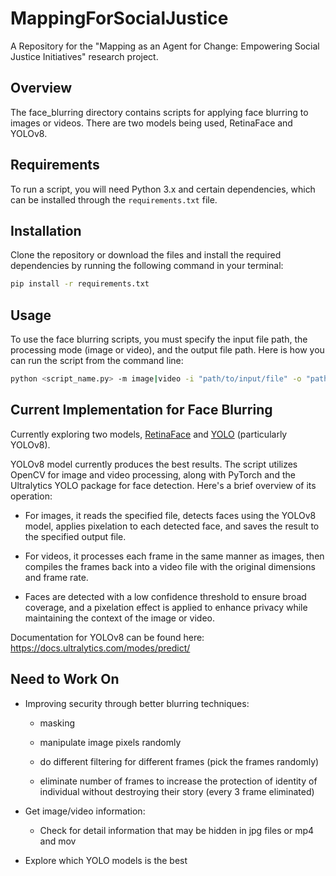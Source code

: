 # MappingForSocialJustice

A Repository for the "Mapping as an Agent for Change: Empowering Social Justice Initiatives" research project.

## Overview

The face_blurring directory contains scripts for applying face blurring to images or videos. There are two models being used, RetinaFace and YOLOv8.

## Requirements

To run a script, you will need Python 3.x and certain dependencies, which can be installed through the `requirements.txt` file.

## Installation

Clone the repository or download the files and install the required dependencies by running the following command in your terminal:

```bash
pip install -r requirements.txt
```

## Usage

To use the face blurring scripts, you must specify the input file path, the processing mode (image or video), and the output file path. Here is how you can run the script from the command line:

```bash
python <script_name.py> -m image|video -i "path/to/input/file" -o "path/to/output/file"
```

## Current Implementation for Face Blurring

Currently exploring two models, [RetinaFace](https://github.com/serengil/retinaface?tab=readme-ov-file) and [YOLO](https://github.com/derronqi/yolov8-face) (particularly YOLOv8).

YOLOv8 model currently produces the best results. The script utilizes OpenCV for image and video processing, along with PyTorch and the Ultralytics YOLO package for face detection. Here's a brief overview of its operation:

- For images, it reads the specified file, detects faces using the YOLOv8 model, applies pixelation to each detected face, and saves the result to the specified output file.

- For videos, it processes each frame in the same manner as images, then compiles the frames back into a video file with the original dimensions and frame rate.

- Faces are detected with a low confidence threshold to ensure broad coverage, and a pixelation effect is applied to enhance privacy while maintaining the context of the image or video.

Documentation for YOLOv8 can be found here: https://docs.ultralytics.com/modes/predict/

## Need to Work On

- Improving security through better blurring techniques:

  - masking

  - manipulate image pixels randomly

  - do different filtering for different frames (pick the frames randomly)

  - eliminate number of frames to increase the protection of identity of individual without destroying their story (every 3 frame eliminated)

- Get image/video information:

  - Check for detail information that may be hidden in jpg files or mp4 and mov

- Explore which YOLO models is the best
